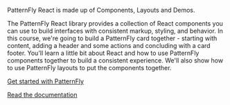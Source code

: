 PatternFly React is made up of Components, Layouts and Demos. 

The PatternFly React library provides a collection of React components you can use to build interfaces with consistent markup, styling, and behavior.  In this course, we're going to build a PatternFly card together - starting with content, adding a header and some actions and concluding with a card footer.  You'll learn a little bit about React and how to use PatternFly components together to build a consistent experience.  We'll also show how to use PatternFly layouts to put the components together.

[Get started with PatternFly](https://www.patternfly.org/v4/get-started/developers)

[Read the documentation](https://www.patternfly.org/v4/documentation/react/components/card/)